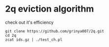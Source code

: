 # 2q eviction algorithm
check out it's efficiency
```
git clone https://github.com/grinya007/2q.git
cd 2q
zcat ids.gz | ./test_ch.pl
```
